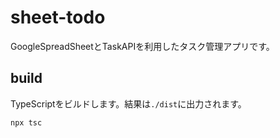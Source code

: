 # sheet-todo
GoogleSpreadSheetとTaskAPIを利用したタスク管理アプリです。

## build
TypeScriptをビルドします。結果は`./dist`に出力されます。
```
npx tsc
```
